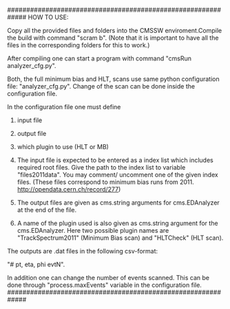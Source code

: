 #############################################################
HOW TO USE:

Copy all the provided files and folders into the CMSSW 
enviroment.Compile the build with command "scram b". 
(Note that it is important to have all the files in the 
corresponding folders for this to work.) 

After compiling one can start a program with command 
"cmsRun analyzer_cfg.py".

Both, the full minimum bias and HLT, scans use same python
configuration file: "analyzer_cfg.py". Change of the scan 
can be done inside the configuration file.

In the configuration file one must define
1. 	input file 
2. 	output file 
3. 	which plugin to use (HLT or MB)

1. 	The input file is expected to be entered as a index list
	which includes required root files. Give the path to the
	index list to variable "files2011data". You may comment/
	uncomment one of the given index files. (These files
	correspond to minimum bias runs from 2011.
	http://opendata.cern.ch/record/277)

2. 	The output files are given as cms.string arguments for
	cms.EDAnalyzer at the end of the file. 

3. 	A name of the plugin used is also given as cms.string 
	argument for the cms.EDAnalyzer. Here two possible
	plugin names are "TrackSpectrum2011" (Minimum Bias
	scan) and "HLTCheck" (HLT scan). 

The outputs are .dat files in the following csv-format:

"# pt,           eta,            phi             evtN".

In addition one can change the number of events scanned. 
This can be done through "process.maxEvents" variable in 
the configuration file. 
#############################################################